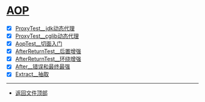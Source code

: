 
# [AOP](../README.md)

- [x] [ProxyTest__jdk动态代理](src/main/java/com/cpucode/proxy/jdk/ProxyTest.java)
- [x] [ProxyTest__cglib动态代理](src/main/java/com/cpucode/proxy/cglib/ProxyTest.java)
- [x] [AopTest__切面入门](src/test/java/com/cpucode/test/AopTest.java)
- [x] [AfterReturnTest__后置增强](src/test/java/com/cpucode/test/AfterReturnTest.java)
- [x] [AfterReturnTest__环绕增强](src/test/java/com/cpucode/test/AfterReturnTest.java)
- [x] [After__错误和最终最强](src/test/java/com/cpucode/test/After.java)
- [x] [Extract__抽取](src/test/java/com/cpucode/test/Extract.java)

-----------------

- [返回文件顶部](../README.md)